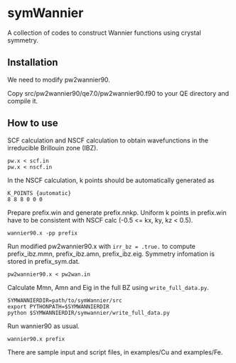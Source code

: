 # symWannier

A collection of codes to construct Wannier functions using crystal symmetry.

## Installation

We need to modify pw2wannier90.

Copy src/pw2wannier90/qe7.0/pw2wannier90.f90 to your QE directory and compile it.

## How to use

SCF calculation and NSCF calculation to obtain wavefunctions in the irreducible Brillouin zone (IBZ).
```
pw.x < scf.in
pw.x < nscf.in
```
In the NSCF calculation, k points should be automatically generated as
```
K_POINTS {automatic}
8 8 8 0 0 0
```
Prepare prefix.win and generate prefix.nnkp. Uniform k points in prefix.win have to be consistent with NSCF calc (-0.5 <= kx, ky, kz < 0.5). 
```
wannier90.x -pp prefix
```
Run modified pw2wannier90.x with ```irr_bz = .true.``` to compute prefix_ibz.mmn, prefix_ibz.amn, prefix_ibz.eig. Symmetry infomation is stored in prefix_sym.dat.
```
pw2wannier90.x < pw2wan.in
```
Calculate Mmn, Amn and Eig in the full BZ using ```write_full_data.py```.
```
SYMWANNIERDIR=path/to/symWannier/src
export PYTHONPATH=$SYMWANNIERDIR
python $SYMWANNIERDIR/symwannier/write_full_data.py 
```
Run wannier90 as usual.
```
wannier90.x prefix
```

There are sample input and script files, in examples/Cu and examples/Fe.


